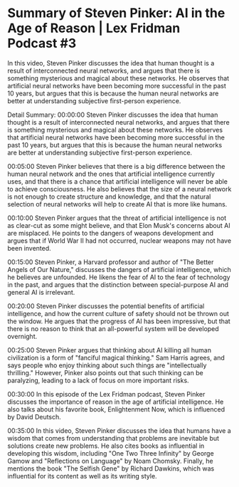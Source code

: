 # Summary of Steven Pinker: AI in the Age of Reason | Lex Fridman Podcast #3

In this video, Steven Pinker discusses the idea that human thought is a result of interconnected neural networks, and argues that there is something mysterious and magical about these networks. He observes that artificial neural networks have been becoming more successful in the past 10 years, but argues that this is because the human neural networks are better at understanding subjective first-person experience.

Detail Summary: 
00:00:00
Steven Pinker discusses the idea that human thought is a result of interconnected neural networks, and argues that there is something mysterious and magical about these networks. He observes that artificial neural networks have been becoming more successful in the past 10 years, but argues that this is because the human neural networks are better at understanding subjective first-person experience.

00:05:00
Steven Pinker believes that there is a big difference between the human neural network and the ones that artificial intelligence currently uses, and that there is a chance that artificial intelligence will never be able to achieve consciousness. He also believes that the size of a neural network is not enough to create structure and knowledge, and that the natural selection of neural networks will help to create AI that is more like humans.

00:10:00
Steven Pinker argues that the threat of artificial intelligence is not as clear-cut as some might believe, and that Elon Musk's concerns about AI are misplaced. He points to the dangers of weapons development and argues that if World War II had not occurred, nuclear weapons may not have been invented.

00:15:00
Steven Pinker, a Harvard professor and author of "The Better Angels of Our Nature," discusses the dangers of artificial intelligence, which he believes are unfounded. He likens the fear of AI to the fear of technology in the past, and argues that the distinction between special-purpose AI and general AI is irrelevant.

00:20:00
Steven Pinker discusses the potential benefits of artificial intelligence, and how the current culture of safety should not be thrown out the window. He argues that the progress of AI has been impressive, but that there is no reason to think that an all-powerful system will be developed overnight.

00:25:00
Steven Pinker argues that thinking about AI killing all human civilization is a form of "fanciful magical thinking." Sam Harris agrees, and says people who enjoy thinking about such things are "intellectually thrilling." However, Pinker also points out that such thinking can be paralyzing, leading to a lack of focus on more important risks.

00:30:00
In this episode of the Lex Fridman podcast, Steven Pinker discusses the importance of reason in the age of artificial intelligence. He also talks about his favorite book, Enlightenment Now, which is influenced by David Deutsch.

00:35:00
In this video, Steven Pinker discusses the idea that humans have a wisdom that comes from understanding that problems are inevitable but solutions create new problems. He also cites books as influential in developing this wisdom, including "One Two Three Infinity" by George Gamow and "Reflections on Language" by Noam Chomsky. Finally, he mentions the book "The Selfish Gene" by Richard Dawkins, which was influential for its content as well as its writing style.


